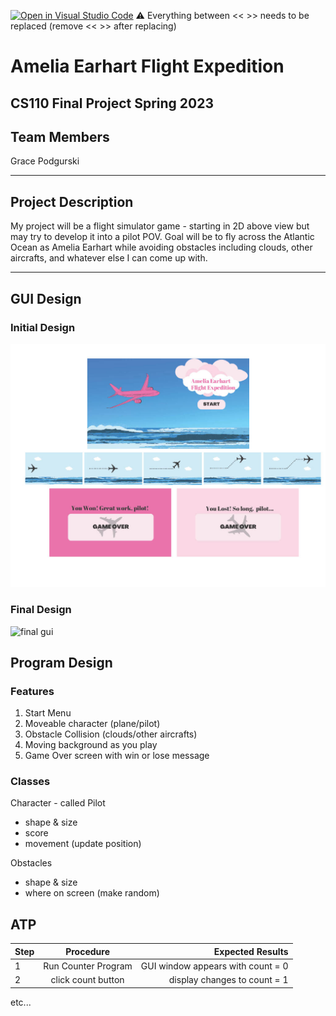 [![Open in Visual Studio Code](https://classroom.github.com/assets/open-in-vscode-718a45dd9cf7e7f842a935f5ebbe5719a5e09af4491e668f4dbf3b35d5cca122.svg)](https://classroom.github.com/online_ide?assignment_repo_id=10847113&assignment_repo_type=AssignmentRepo)
:warning: Everything between << >> needs to be replaced (remove << >> after replacing)

# Amelia Earhart Flight Expedition
## CS110 Final Project  Spring 2023

## Team Members

Grace Podgurski

***

## Project Description

My project will be a flight simulator game - starting in 2D above view but may try to develop it into a pilot POV. Goal will be to fly across the Atlantic Ocean as Amelia Earhart while avoiding obstacles including clouds, other aircrafts, and whatever else I can come up with.

***    

## GUI Design

### Initial Design

![initial gui](assets/gui.jpg)

### Final Design

![final gui](assets/finalgui.jpg)

## Program Design

### Features

1. Start Menu
2. Moveable character (plane/pilot)
3. Obstacle Collision (clouds/other aircrafts)
4. Moving background as you play
5. Game Over screen with win or lose message

### Classes

Character - called  Pilot
- shape & size
-  score
- movement (update position)

Obstacles
- shape & size
- where on screen (make random)

## ATP

| Step                 |Procedure             |Expected Results                   |
|----------------------|:--------------------:|----------------------------------:|
|  1                   | Run Counter Program  |GUI window appears with count = 0  |
|  2                   | click count button   | display changes to count = 1      |
etc...
